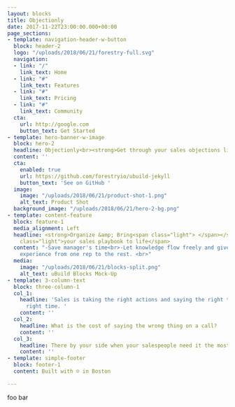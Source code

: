 ```yaml
---
layout: blocks
title: Objectionly
date: 2017-11-22T23:00:00.000+00:00
page_sections:
- template: navigation-header-w-button
  block: header-2
  logo: "/uploads/2018/06/21/forestry-full.svg"
  navigation:
  - link: "/"
    link_text: Home
  - link: "#"
    link_text: Features
  - link: "#"
    link_text: Pricing
  - link: "#"
    link_text: Community
  cta:
    url: http://google.com
    button_text: Get Started
- template: hero-banner-w-image
  block: hero-2
  headline: Objectionly<br><strong>Get through your sales objections like never before</strong>
  content: ''
  cta:
    enabled: true
    url: https://github.com/forestryio/ubuild-jekyll
    button_text: 'See on GitHub '
  image:
    image: "/uploads/2018/06/21/product-shot-1.png"
    alt_text: Product Shot
  background_image: "/uploads/2018/06/21/hero-2-bg.png"
- template: content-feature
  block: feature-1
  media_alignment: Left
  headline: <strong>Organize &amp; Bring<span class="light"> </span></strong><span
    class="light">your sales playbook to life</span>
  content: "-Save manager's time<br>-Let knowledge flow freely and give a consistent
    experience from one rep to the rest. <br>"
  media:
    image: "/uploads/2018/06/21/blocks-split.png"
    alt_text: uBuild Blocks Mock-Up
- template: 3-column-text
  block: three-column-1
  col_1:
    headline: 'Sales is taking the right actions and saying the right things and the
      right time. '
    content: ''
  col_2:
    headline: What is the cost of saying the wrong thing on a call?
    content: ''
  col_3:
    headline: There by your side when your salespeople need it the most
    content: ''
- template: simple-footer
  block: footer-1
  content: Built with ☺ in Boston

---
```

foo bar